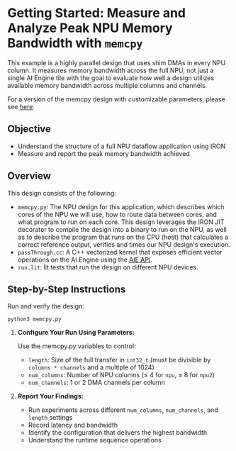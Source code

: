 # Getting Started: Measure and Analyze Peak NPU Memory Bandwidth with `memcpy`

This example is a highly parallel design that uses shim DMAs in every NPU column. It measures memory bandwidth across the full NPU, not just a single AI Engine tile with the goal to evaluate how well a design utilizes available memory bandwidth across multiple columns and channels.

For a version of the memcpy design with customizable parameters, please see [here](../../basic/memcpy/).

## Objective

* Understand the structure of a full NPU dataflow application using IRON
* Measure and report the peak memory bandwidth achieved

## Overview

This design consists of the following:

* `memcpy.py`: The NPU design for this application,
  which describes which cores of the NPU we will use, how to route data between
  cores, and what program to run on each core. This design leverages the IRON
  JIT decorator to compile the design into a binary to run on the NPU, as well as 
  to describe the program that runs on the CPU (host) that calculates a correct 
  reference output, verifies and times our NPU design's execution.
* `passThrough.cc`: A C++ vectorized kernel that exposes efficient 
  vector operations on the AI Engine using the 
  [AIE API](https://xilinx.github.io/aie_api/index.html).
* `run.lit`: lit tests that run the design on different NPU devices.

## Step-by-Step Instructions

Run and verify the design:

```shell
python3 memcpy.py
```

1. **Configure Your Run Using Parameters:**

   Use the memcpy.py variables to control:

   * `length`: Size of the full transfer in `int32_t` (must be divisible by `columns * channels` and a multiple of 1024)
   * `num_columns`: Number of NPU columns (≤ 4 for `npu`, ≤ 8 for `npu2`)
   * `num_channels`: 1 or 2 DMA channels per column

2. **Report Your Findings:**

   * Run experiments across different `num_columns`, `num_channels`, and `length` settings
   * Record latency and bandwidth
   * Identify the configuration that delivers the highest bandwidth
   * Understand the runtime sequence operations
